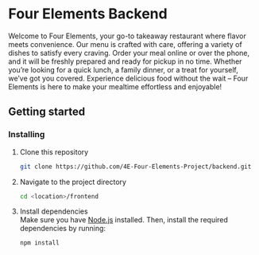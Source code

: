 # Four Elements Backend

Welcome to Four Elements, your go-to takeaway restaurant where flavor meets convenience. Our menu is crafted with care, offering a variety of dishes to satisfy every craving. Order your meal online or over the phone, and it will be freshly prepared and ready for pickup in no time. Whether you’re looking for a quick lunch, a family dinner, or a treat for yourself, we’ve got you covered. Experience delicious food without the wait – Four Elements is here to make your mealtime effortless and enjoyable!

## Getting started

### Installing

1. Clone this repository

   ```bash
   git clone https://github.com/4E-Four-Elements-Project/backend.git
   ```

2. Navigate to the project directory

   ```bash
   cd <location>/frontend
   ```

3. Install dependencies  
   Make sure you have [Node.js](https://nodejs.org/) installed. Then, install the required dependencies by running:

   ```bash
   npm install
   ```
